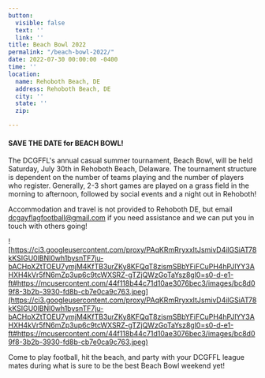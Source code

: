 ```yaml
---
button:
  visible: false
  text: ''
  link: ''
title: Beach Bowl 2022
permalink: "/beach-bowl-2022/"
date: 2022-07-30 00:00:00 -0400
time: ''
location:
  name: Rehoboth Beach, DE
  address: Rehoboth Beach, DE
  city: ''
  state: ''
  zip: 

---
```

#### SAVE THE DATE for BEACH BOWL!

The DCGFFL's annual casual summer tournament, Beach Bowl, will be held Saturday, July 30th in Rehoboth Beach, Delaware.  The tournament structure is dependent on the number of teams playing and the number of players who register.  Generally, 2-3 short games are played on a grass field in the morning to afternoon, followed by social events and a night out in Rehoboth!

Accommodation and travel is not provided to Rehoboth DE, but email dcgayflagfootball@gmail.com if you need assistance and we can put you in touch with others going!

![https://ci3.googleusercontent.com/proxy/PAqKRmRryxxItJsmivD4ilGSiAT78kKSIGU0lBNl0wh1bysnTF7ju-bACHpXZtTOEU7ymjM4KfTB3urZKy8KFQqT8zismSBbYFiFCuPH4hPJlYY3AHXH4kVr5fN6mZp3up6c9tcWXSRZ-gTZjQWzGoTaYsz8gl0=s0-d-e1-ft#https://mcusercontent.com/44f118b44c71d10ae3076bec3/images/bc8d09f8-3b2b-3930-fd8b-cb7e0ca9c763.jpeg](https://ci3.googleusercontent.com/proxy/PAqKRmRryxxItJsmivD4ilGSiAT78kKSIGU0lBNl0wh1bysnTF7ju-bACHpXZtTOEU7ymjM4KfTB3urZKy8KFQqT8zismSBbYFiFCuPH4hPJlYY3AHXH4kVr5fN6mZp3up6c9tcWXSRZ-gTZjQWzGoTaYsz8gl0=s0-d-e1-ft#https://mcusercontent.com/44f118b44c71d10ae3076bec3/images/bc8d09f8-3b2b-3930-fd8b-cb7e0ca9c763.jpeg)

Come to play football, hit the beach, and party with your DCGFFL league mates during what is sure to be the best Beach Bowl weekend yet!